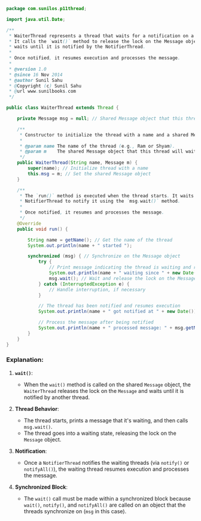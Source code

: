 ```java
package com.sunilos.p11thread;

import java.util.Date;

/**
 * WaiterThread represents a thread that waits for a notification on a Message object.
 * It calls the `wait()` method to release the lock on the Message object and 
 * waits until it is notified by the NotifierThread.
 * 
 * Once notified, it resumes execution and processes the message.
 * 
 * @version 1.0
 * @since 16 Nov 2014
 * @author Sunil Sahu
 * @Copyright (c) Sunil Sahu
 * @url www.sunilbooks.com
 */

public class WaiterThread extends Thread {

    private Message msg = null; // Shared Message object that this thread will wait on

    /**
     * Constructor to initialize the thread with a name and a shared Message object.
     * 
     * @param name The name of the thread (e.g., Ram or Shyam).
     * @param m    The shared Message object that this thread will wait on.
     */
    public WaiterThread(String name, Message m) {
        super(name); // Initialize thread with a name
        this.msg = m; // Set the shared Message object
    }

    /**
     * The `run()` method is executed when the thread starts. It waits for the
     * NotifierThread to notify it using the `msg.wait()` method.
     * 
     * Once notified, it resumes and processes the message.
     */
    @Override
    public void run() {

        String name = getName(); // Get the name of the thread
        System.out.println(name + " started ");

        synchronized (msg) { // Synchronize on the Message object
            try {
                // Print message indicating the thread is waiting and releases the lock
                System.out.println(name + " waiting since " + new Date());
                msg.wait(); // Wait and release the lock on the Message object
            } catch (InterruptedException e) {
                // Handle interruption, if necessary
            }

            // The thread has been notified and resumes execution
            System.out.println(name + " got notified at " + new Date());

            // Process the message after being notified
            System.out.println(name + " processed message: " + msg.getMsg());
        }
    }
}
```

### Explanation:
1. **`wait()`**:
   - When the `wait()` method is called on the shared `Message` object, the `WaiterThread` releases the lock on the `Message` and waits until it is notified by another thread.
   
2. **Thread Behavior**:
   - The thread starts, prints a message that it's waiting, and then calls `msg.wait()`.
   - The thread goes into a waiting state, releasing the lock on the `Message` object.
   
3. **Notification**:
   - Once a `NotifierThread` notifies the waiting threads (via `notify()` or `notifyAll()`), the waiting thread resumes execution and processes the message.

4. **Synchronized Block**:
   - The `wait()` call must be made within a synchronized block because `wait()`, `notify()`, and `notifyAll()` are called on an object that the threads synchronize on (`msg` in this case).
